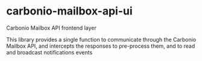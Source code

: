 # carbonio-mailbox-api-ui

Carbonio Mailbox API frontend layer

This library provides a single function to communicate through the Carbonio Mailbox API, and intercepts
the responses to pre-process them, and to read and broadcast notifications events
